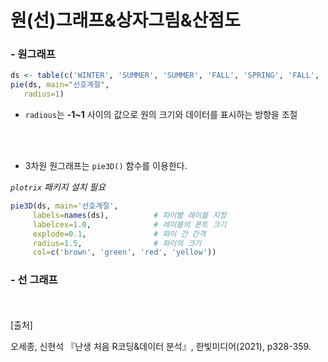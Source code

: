 # 원(선)그래프&상자그림&산점도

### - 원그래프

~~~R
ds <- table(c('WINTER', 'SUMMER', 'SUMMER', 'FALL', 'SPRING', 'FALL', 'FALL'))
pie(ds, main="선호계절",
   radius=1)
~~~

- `radious`는 **-1~1** 사이의 값으로 원의 크기와 데이터를 표시하는 방향을 조절

<br/>

<br/>

- 3차원 원그래프는 `pie3D()` 함수를 이용한다. 

*`plotrix` 패키지 설치 필요*

~~~R
pie3D(ds, main='선호계절',
     labels=names(ds),			# 파이별 레이블 지정
     labelcex=1.0,				# 레이블의 폰트 크기
     explode=0.1,				# 파이 간 간격
     radius=1.5,				# 파이의 크기
     col=c('brown', 'green', 'red', 'yellow'))
~~~



### - 선 그래프





<br/>
<br/>
[출처]<br/>

오세종, 신현석 『난생 처음 R코딩&데이터 분석』, 한빛미디어(2021), p328-359.

